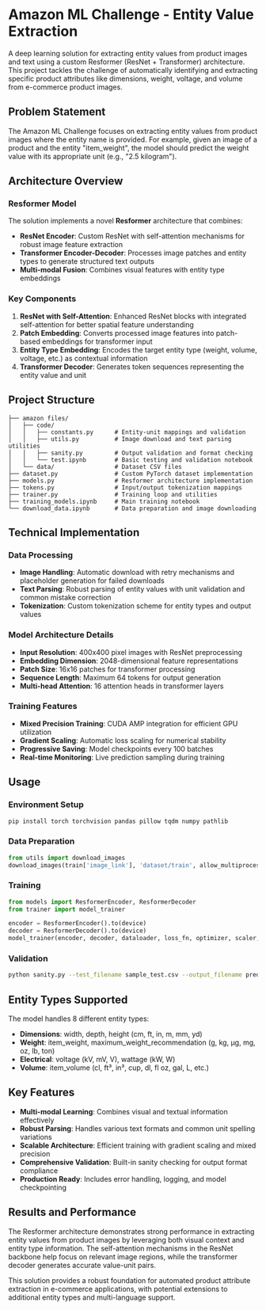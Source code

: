 # Amazon ML Challenge - Entity Value Extraction

A deep learning solution for extracting entity values from product images and text using a custom Resformer (ResNet + Transformer) architecture. This project tackles the challenge of automatically identifying and extracting specific product attributes like dimensions, weight, voltage, and volume from e-commerce product images.

## Problem Statement

The Amazon ML Challenge focuses on extracting entity values from product images where the entity name is provided. For example, given an image of a product and the entity "item_weight", the model should predict the weight value with its appropriate unit (e.g., "2.5 kilogram").

## Architecture Overview

### Resformer Model
The solution implements a novel **Resformer** architecture that combines:

- **ResNet Encoder**: Custom ResNet with self-attention mechanisms for robust image feature extraction
- **Transformer Encoder-Decoder**: Processes image patches and entity types to generate structured text outputs
- **Multi-modal Fusion**: Combines visual features with entity type embeddings

### Key Components

1. **ResNet with Self-Attention**: Enhanced ResNet blocks with integrated self-attention for better spatial feature understanding
2. **Patch Embedding**: Converts processed image features into patch-based embeddings for transformer input
3. **Entity Type Embedding**: Encodes the target entity type (weight, volume, voltage, etc.) as contextual information
4. **Transformer Decoder**: Generates token sequences representing the entity value and unit

## Project Structure

```
├── amazon files/
│   ├── code/
│   │   ├── constants.py      # Entity-unit mappings and validation
│   │   ├── utils.py          # Image download and text parsing utilities
│   │   ├── sanity.py         # Output validation and format checking
│   │   └── test.ipynb        # Basic testing and validation notebook
│   └── data/                 # Dataset CSV files
├── dataset.py                # Custom PyTorch dataset implementation
├── models.py                 # Resformer architecture implementation
├── tokens.py                 # Input/output tokenization mappings
├── trainer.py                # Training loop and utilities
├── training_models.ipynb     # Main training notebook
└── download_data.ipynb       # Data preparation and image downloading
```

## Technical Implementation

### Data Processing
- **Image Handling**: Automatic download with retry mechanisms and placeholder generation for failed downloads
- **Text Parsing**: Robust parsing of entity values with unit validation and common mistake correction
- **Tokenization**: Custom tokenization scheme for entity types and output values

### Model Architecture Details
- **Input Resolution**: 400x400 pixel images with ResNet preprocessing
- **Embedding Dimension**: 2048-dimensional feature representations
- **Patch Size**: 16x16 patches for transformer processing
- **Sequence Length**: Maximum 64 tokens for output generation
- **Multi-head Attention**: 16 attention heads in transformer layers

### Training Features
- **Mixed Precision Training**: CUDA AMP integration for efficient GPU utilization
- **Gradient Scaling**: Automatic loss scaling for numerical stability
- **Progressive Saving**: Model checkpoints every 100 batches
- **Real-time Monitoring**: Live prediction sampling during training

## Usage

### Environment Setup
```bash
pip install torch torchvision pandas pillow tqdm numpy pathlib
```

### Data Preparation
```python
from utils import download_images
download_images(train['image_link'], 'dataset/train', allow_multiprocessing=True)
```

### Training
```python
from models import ResformerEncoder, ResformerDecoder
from trainer import model_trainer

encoder = ResformerEncoder().to(device)
decoder = ResformerDecoder().to(device)
model_trainer(encoder, decoder, dataloader, loss_fn, optimizer, scaler, device, epochs)
```

### Validation
```bash
python sanity.py --test_filename sample_test.csv --output_filename predictions.csv
```

## Entity Types Supported

The model handles 8 different entity types:
- **Dimensions**: width, depth, height (cm, ft, in, m, mm, yd)
- **Weight**: item_weight, maximum_weight_recommendation (g, kg, μg, mg, oz, lb, ton)
- **Electrical**: voltage (kV, mV, V), wattage (kW, W)
- **Volume**: item_volume (cl, ft³, in³, cup, dl, fl oz, gal, L, etc.)

## Key Features

- **Multi-modal Learning**: Combines visual and textual information effectively
- **Robust Parsing**: Handles various text formats and common unit spelling variations
- **Scalable Architecture**: Efficient training with gradient scaling and mixed precision
- **Comprehensive Validation**: Built-in sanity checking for output format compliance
- **Production Ready**: Includes error handling, logging, and model checkpointing

## Results and Performance

The Resformer architecture demonstrates strong performance in extracting entity values from product images by leveraging both visual context and entity type information. The self-attention mechanisms in the ResNet backbone help focus on relevant image regions, while the transformer decoder generates accurate value-unit pairs.

This solution provides a robust foundation for automated product attribute extraction in e-commerce applications, with potential extensions to additional entity types and multi-language support.